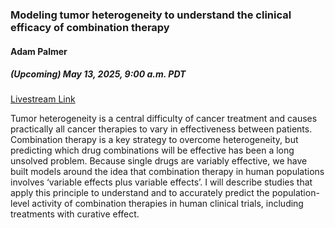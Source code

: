 ### Modeling tumor heterogeneity to understand the clinical efficacy of combination therapy

#### Adam Palmer

##### (Upcoming) May 13, 2025, 9:00 a.m. PDT

[Livestream Link](https://www.youtube.com/live/IgXqBYQF0eg?si=-VvYakHW1ik2h-Do)

Tumor heterogeneity is a central difficulty of cancer treatment and causes practically all cancer therapies to vary in effectiveness between patients. Combination therapy is a key strategy to overcome heterogeneity, but predicting which drug combinations will be effective has been a long unsolved problem. Because single drugs are variably effective, we have built models around the idea that combination therapy in human populations involves ‘variable effects plus variable effects’. I will describe studies that apply this principle to understand and to accurately predict the population-level activity of combination therapies in human clinical trials, including treatments with curative effect.
